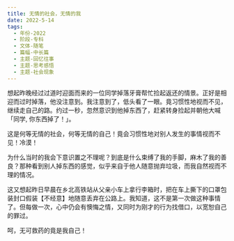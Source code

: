 ```yaml
---
title: 无情的社会，无情的我
date: 2022-5-14
tags:
  - 年份-2022
  - 阶段-专科
  - 文体-随笔
  - 篇幅-中长篇
  - 主题-回忆往事
  - 主题-思考感悟
  - 主题-社会现象
---
```


想起昨晚经过过道时迎面而来的一位同学掉落牙膏帮忙捡起返还的情景。正好是相迎而过时掉落，他没注意到。我注意到了，低头看了一眼。竟习惯性地视而不见，继续走自己的路。约过一秒，忽然意识到他掉东西了，赶紧转身捡起并朝他大喊「同学, 你东西掉了！」。

这是何等无情的社会，何等无情的自己！竟会习惯性地对别人发生的事情视而不见！冷漠！

为什么当时的我会下意识置之不理呢？到底是什么束缚了我的手脚，麻木了我的善良？那种看到别人掉东西的感觉，似乎来自于他人随意抛弃垃圾，而我自然视而不理的情况。

这又想起昨日早晨在乡北高铁站从父亲小车上拿行李箱时，把在车上撕下的口罩包装封口假装【不经意】地随意丢弃在公路上。我知道，这不是第一次做这种事情了。但每做一次，心中仍会有懊悔之情，又同时为刚才的行为找借口，以宽恕自己的罪过。

呵，无可救药的竟是我自己！
